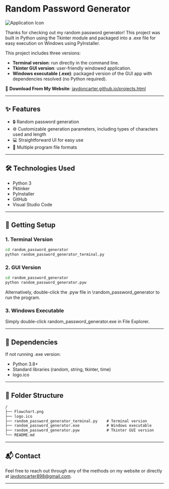 # Random Password Generator

![Application Icon](/logo.ico)

Thanks for checking out my random password generator! This project was built in Python using the Tkinter module and packaged into a .exe file for easy execution on Windows using PyInstaller.

This project includes three versions:

-   **Terminal version**: run directly in the command line.
-   **Tkinter GUI version**: user-friendly windowed application.
-   **Windows executable (.exe)**: packaged version of the GUI app with dependencies resolved (no Python required).

🔗 **Download From My Website**: [jaydoncarter.github.io/projects.html](https://jaydoncarter.github.io/projects.html)

---

## ✨ Features

- 🔒 Random password generation
- ⚙️ Customizable generation parameters, including types of characters used and length
- 💻 Straightforward UI for easy use
- 📄 Multiple program file formats

---

## 🛠 Technologies Used

- Python 3
- Pktinker
- PyInstaller
- GitHub
- Visual Studio Code

---

## 🚀 Getting Setup

### 1. Terminal Version

```bash
cd random_password_generator
python random_password_generator_terminal.py
```

### 2. GUI Version

```bash
cd random_password_generator
python random_password_generator.pyw
```
Alternatively, double-click the .pyw file in \random_password_generator to run the program.

### 3. Windows Executable

Simply double-click random_password_generator.exe in File Explorer.

---

## 🔌 Dependencies

If not running .exe version:
-   Python 3.8+
-   Standard libraries (random, string, tkinter, time)
-   logo.ico

---

## 📂 Folder Structure

```markdown
/
├── Flowchart.png
├── logo.ico
├── random_password_generator_terminal.py    # Terminal version
├── random_password_generator.exe            # Windows executable
├── random_password_generator.pyw            # Tkinter GUI version
└── README.md
```

---

## 📬 Contact

Feel free to reach out through any of the methods on my website or directly at [jaydoncarter898@gmail.com](jaydoncarter898@gmail.com).

---
